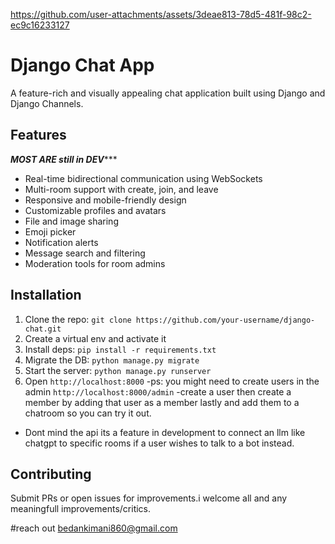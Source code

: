

https://github.com/user-attachments/assets/3deae813-78d5-481f-98c2-ec9c16233127

# Django Chat App

A feature-rich and visually appealing chat application built using Django and Django Channels.

## Features
***MOST ARE still in DEV******
- Real-time bidirectional communication using WebSockets
- Multi-room support with create, join, and leave
- Responsive and mobile-friendly design
- Customizable profiles and avatars
- File and image sharing
- Emoji picker
- Notification alerts
- Message search and filtering
- Moderation tools for room admins

## Installation

1. Clone the repo: `git clone https://github.com/your-username/django-chat.git`
2. Create a virtual env and activate it
3. Install deps: `pip install -r requirements.txt`
4. Migrate the DB: `python manage.py migrate` 
5. Start the server: `python manage.py runserver`
6. Open `http://localhost:8000`
-ps: you might need to create users in the admin `http://localhost:8000/admin`
-create a user then create a member by adding that user as a member lastly and add them
to a chatroom so you can try it out.
- Dont mind the api its a feature in development to connect an llm like chatgpt to specific rooms if a
user wishes to talk to a bot instead.

## Contributing

Submit PRs or open issues for improvements.i welcome all and any meaningfull improvements/critics.

#reach out <email> bedankimani860@gmail.com</email>
